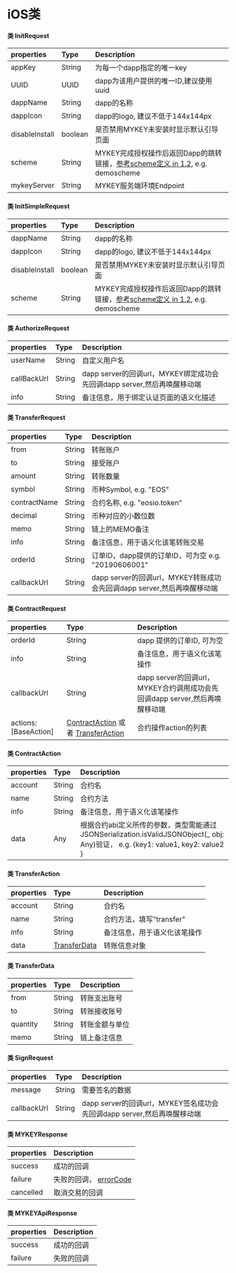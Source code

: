 # iOS类

#### 类 InitRequest

| properties | Type | Description |
| :--- | :--- | :--- |
| appKey | String | 为每一个dapp指定的唯一key |
| UUID | UUID | dapp为该用户提供的唯一ID,建议使用uuid |
| dappName | String | dapp的名称 |
| dappIcon | String | dapp的logo, 建议不低于144x144px |
| disableInstall | boolean | 是否禁用MYKEY未安装时显示默认引导页面 |
| scheme | String | MYKEY完成授权操作后返回Dapp的跳转链接，[参考scheme定义 in 1.2](../../integrate-with-mykey/integration-ios/preconditions.md#2-tian-jia-url-scheme), e.g. demoscheme |
| mykeyServer | String | MYKEY服务端环境Endpoint |

#### 类 InitSimpleRequest

| properties | Type | Description |
| :--- | :--- | :--- |
| dappName | String | dapp的名称 |
| dappIcon | String | dapp的logo, 建议不低于144x144px |
| disableInstall | boolean | 是否禁用MYKEY未安装时显示默认引导页面 |
| scheme | String | MYKEY完成授权操作后返回Dapp的跳转链接，[参考scheme定义 in 1.2](../../integrate-with-mykey/integration-ios/preconditions.md#2-tian-jia-url-scheme), e.g. demoscheme |

#### 类 AuthorizeRequest

| properties | Type | Description |
| :--- | :--- | :--- |
| userName | String | 自定义用户名 |
| callBackUrl | String | dapp server的回调url，MYKEY绑定成功会先回调dapp server,然后再唤醒移动端 |
| info | String | 备注信息，用于绑定认证页面的语义化描述 |

#### 类 TransferRequest

| properties | Type | Description |
| :--- | :--- | :--- |
| from | String | 转账账户 |
| to | String | 接受账户 |
| amount | String | 转账数量 |
| symbol | String | 币种Symbol, e.g. "EOS" |
| contractName | String | 合约名称, e.g. "eosio.token" |
| decimal | String | 币种对应的小数位数 |
| memo | String | 链上的MEMO备注 |
| info | String | 备注信息，用于语义化该笔转账交易 |
| orderId | String | 订单ID，dapp提供的订单ID，可为空 e.g. "20190606001" |
| callbackUrl | String | dapp server的回调url，MYKEY转账成功会先回调dapp server,然后再唤醒移动端 |

#### 类 ContractRequest

| properties | Type | Description |
| :--- | :--- | :--- |
| orderId | String | dapp 提供的订单ID, 可为空 |
| info | String | 备注信息，用于语义化该笔操作 |
| callbackUrl | String | dapp server的回调url，MYKEY合约调用成功会先回调dapp server,然后再唤醒移动端 |
| actions: \[BaseAction\] | [ContractAction](ios.md#lei-contractaction) 或者 [TransferAction](ios.md#lei-transferaction) | 合约操作action的列表 |

#### 类 ContractAction

| properties | Type | Description |
| :--- | :--- | :--- |
| account | String | 合约名 |
| name | String | 合约方法 |
| info | String | 备注信息，用于语义化该笔操作 |
| data | Any | 根据合约abi定义所传的参数，类型需能通过JSONSerialization.isValidJSONObject\(\_ obj: Any\)验证， e.g. {key1: value1, key2: value2 } |

#### 类 TransferAction

| properties | Type | Description |
| :--- | :--- | :--- |
| account | String | 合约名 |
| name | String | 合约方法，填写"transfer" |
| info | String | 备注信息，用于语义化该笔操作 |
| data | [TransferData](ios.md#lei-transferdata) | 转账信息对象 |

#### 类 TransferData

| properties | Type | Description |
| :--- | :--- | :--- |
| from | String | 转账支出账号 |
| to | String | 转账接收账号 |
| quantity | String | 转账金额与单位 |
| memo | String | 链上备注信息 |

#### 类 SignRequest

| properties | Type | Description |
| :--- | :--- | :--- |
| message | String | 需要签名的数据 |
| callbackUrl | String | dapp server的回调url，MYKEY签名成功会先回调dapp server,然后再唤醒移动端 |

#### 类 MYKEYResponse

| properties | Description |
| :--- | :--- |
| success | 成功的回调 |
| failure | 失败的回调， [errorCode ](../error-code.md) |
| cancelled | 取消交易的回调 |

#### 类 MYKEYApiResponse

| properties | Description |
| :--- | :--- |
| success | 成功的回调 |
| failure | 失败的回调 |

